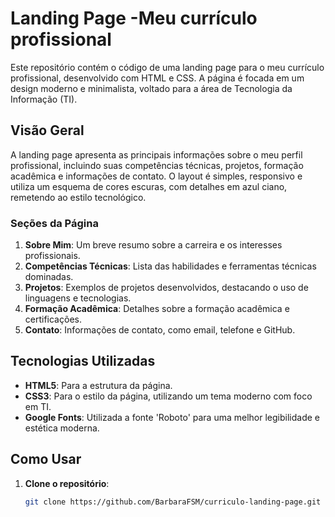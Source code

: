 # Landing Page -Meu currículo profissional 

Este repositório contém o código de uma landing page para o meu currículo profissional, desenvolvido com HTML e CSS. A página é focada em um design moderno e minimalista, voltado para a área de Tecnologia da Informação (TI).

## Visão Geral

A landing page apresenta as principais informações sobre o meu perfil profissional, incluindo suas competências técnicas, projetos, formação acadêmica e informações de contato. O layout é simples, responsivo e utiliza um esquema de cores escuras, com detalhes em azul ciano, remetendo ao estilo tecnológico.

### Seções da Página

1. **Sobre Mim**: Um breve resumo sobre a carreira e os interesses profissionais.
2. **Competências Técnicas**: Lista das habilidades e ferramentas técnicas dominadas.
3. **Projetos**: Exemplos de projetos desenvolvidos, destacando o uso de linguagens e tecnologias.
4. **Formação Acadêmica**: Detalhes sobre a formação acadêmica e certificações.
5. **Contato**: Informações de contato, como email, telefone e GitHub.

## Tecnologias Utilizadas

- **HTML5**: Para a estrutura da página.
- **CSS3**: Para o estilo da página, utilizando um tema moderno com foco em TI.
- **Google Fonts**: Utilizada a fonte 'Roboto' para uma melhor legibilidade e estética moderna.

## Como Usar

1. **Clone o repositório**:

   ```bash
   git clone https://github.com/BarbaraFSM/curriculo-landing-page.git
